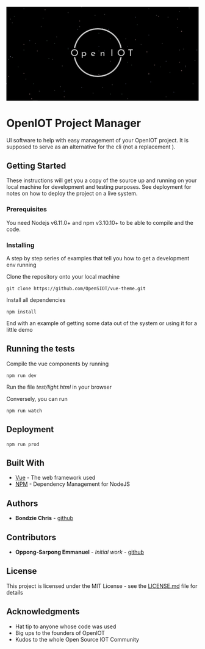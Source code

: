 ![OpenIOT Logo](openiot.png)

# OpenIOT Project Manager

UI software to help with easy management of your OpenIOT project. It is supposed to serve as an alternative for the cli (not a replacement ).

## Getting Started

These instructions will get you a copy of the source up and running on your local machine for development and testing purposes. See deployment for notes on how to deploy the project on a live system.

### Prerequisites

You need Nodejs v6.11.0+ and npm v3.10.10+ to be able to compile and the code.

### Installing

A step by step series of examples that tell you how to get a development env running

Clone the repository onto your local machine

```batch
git clone https://github.com/OpenSIOT/vue-theme.git
```

Install all dependencies

```batch
npm install
```

End with an example of getting some data out of the system or using it for a little demo

## Running the tests

Compile the vue components by running
```batch
npm run dev
```

Run the file *test/light.html* in your browser

Conversely, you can run
```batch
npm run watch
```

## Deployment

```batch
npm run prod
```

## Built With

* [Vue](https://vuejs.org) - The web framework used
* [NPM](https://npmjs.org/) - Dependency Management for NodeJS

## Authors

* **Bondzie Chris** - [github](https://github.com/BondzieChris)

## Contributors

* **Oppong-Sarpong Emmanuel** - *Initial work* - [github](https://sarps.github.io)

## License

This project is licensed under the MIT License - see the [LICENSE.md](LICENSE.md) file for details

## Acknowledgments

* Hat tip to anyone whose code was used
* Big ups to the founders of OpenIOT
* Kudos to the whole Open Source IOT Community
